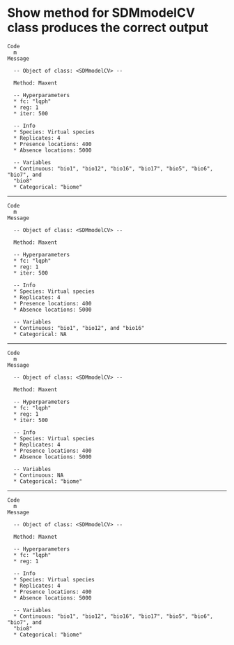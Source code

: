 # Show method for SDMmodelCV class produces the correct output

    Code
      m
    Message
      
      -- Object of class: <SDMmodelCV> --
      
      Method: Maxent
      
      -- Hyperparameters 
      * fc: "lqph"
      * reg: 1
      * iter: 500
      
      -- Info 
      * Species: Virtual species
      * Replicates: 4
      * Presence locations: 400
      * Absence locations: 5000
      
      -- Variables 
      * Continuous: "bio1", "bio12", "bio16", "bio17", "bio5", "bio6", "bio7", and
      "bio8"
      * Categorical: "biome"

---

    Code
      m
    Message
      
      -- Object of class: <SDMmodelCV> --
      
      Method: Maxent
      
      -- Hyperparameters 
      * fc: "lqph"
      * reg: 1
      * iter: 500
      
      -- Info 
      * Species: Virtual species
      * Replicates: 4
      * Presence locations: 400
      * Absence locations: 5000
      
      -- Variables 
      * Continuous: "bio1", "bio12", and "bio16"
      * Categorical: NA

---

    Code
      m
    Message
      
      -- Object of class: <SDMmodelCV> --
      
      Method: Maxent
      
      -- Hyperparameters 
      * fc: "lqph"
      * reg: 1
      * iter: 500
      
      -- Info 
      * Species: Virtual species
      * Replicates: 4
      * Presence locations: 400
      * Absence locations: 5000
      
      -- Variables 
      * Continuous: NA
      * Categorical: "biome"

---

    Code
      m
    Message
      
      -- Object of class: <SDMmodelCV> --
      
      Method: Maxnet
      
      -- Hyperparameters 
      * fc: "lqph"
      * reg: 1
      
      -- Info 
      * Species: Virtual species
      * Replicates: 4
      * Presence locations: 400
      * Absence locations: 5000
      
      -- Variables 
      * Continuous: "bio1", "bio12", "bio16", "bio17", "bio5", "bio6", "bio7", and
      "bio8"
      * Categorical: "biome"

